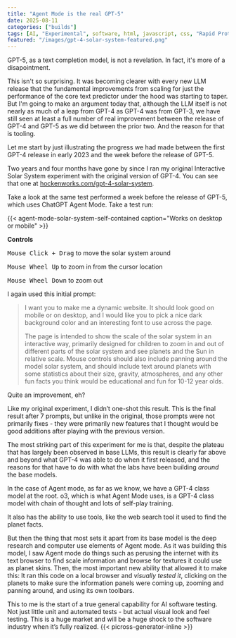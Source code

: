```yaml
---
title: "Agent Mode is the real GPT-5"
date: 2025-08-11
categories: ["builds"]
tags: [AI, "Experimental", software, html, javascript, css, "Rapid Prototyping"]
featured: "/images/gpt-4-solar-system-featured.png"
---
```


GPT-5, as a text completion model, is not a revelation. In fact, it's more of a disapointment.

This isn't so surprising. It was becoming clearer with every new LLM release that the fundamental improvements from scaling for just the performance of the core text predictor under the hood was starting to taper. But I'm going to make an argument today that, although the LLM itself is not nearly as much of a leap from GPT-4 as GPT-4 was from GPT-3, we have still seen at least a full number of real improvement between the release of GPT-4 and GPT-5 as we did between the prior two. And the reason for that is tooling.

Let me start by just illustrating the progress we had made between the first GPT-4 release in early 2023 and the week before the release of GPT-5.

Two years and four months have gone by since I ran my original Interactive Solar System experiment with the original version of GPT-4. You can see that one at [hockenworks.com/gpt-4-solar-system](hockenworks.com/gpt-4-solar-system).

Take a look at the same test performed a week before the release of GPT-5, which uses ChatGPT Agent Mode. Take a test run:

<!--more-->

{{< agent-mode-solar-system-self-contained caption="Works on desktop or mobile" >}}

**Controls**

<kbd>Mouse Click + Drag</kbd> to move the solar system around

<kbd>Mouse Wheel Up</kbd> to zoom in from the cursor location

<kbd>Mouse Wheel Down</kbd> to zoom out

I again used this initial prompt:

> I want you to make me a dynamic website. It should look good on mobile or on desktop, and I would like you to pick a nice dark background color and an interesting font to use across the page.
>
> The page is intended to show the scale of the solar system in an interactive way, primarily designed for children to zoom in and out of different parts of the solar system and see planets and the Sun in relative scale. Mouse controls should also include panning around the model solar system, and should include text around planets with some statistics about their size, gravity, atmospheres, and any other fun facts you think would be educational and fun for 10-12 year olds.

Quite an improvement, eh?

Like my original experiment, I didn’t one-shot this result. This is the final result after 7 prompts, but unlike in the original, those prompts were not primarily fixes - they were primarily new features that I thought would be good additions after playing with the previous version.

The most striking part of this experiment for me is that, despite the plateau that has largely been observed in base LLMs, this result is clearly far above and beyond what GPT-4 was able to do when it first released, and the reasons for that have to do with what the labs have been building _around_ the base models.

In the case of Agent mode, as far as we know, we have a GPT-4 class model at the root. o3, which is what Agent Mode uses, is a GPT-4 class model with chain of thought and lots of self-play training.

It also has the ability to use tools, like the web search tool it used to find the planet facts.

But then the thing that most sets it apart from its base model is the deep research and computer use elements of Agent mode. As it was building this model, I saw Agent mode do things such as perusing the internet with its text browser to find scale information and browse for textures it could use as planet skins. Then, the most important new ability that allowed it to make this: It ran this code on a local browser and _visually tested it_, clicking on the planets to make sure the information panels were coming up, zooming and panning around, and using its own toolbars.

This to me is the start of a true general capability for AI software testing. Not just little unit and automated tests - but actual visual look and feel testing. This is a huge market and will be a huge shock to the software industry when it’s fully realized.
{{< picross-generator-inline >}}
